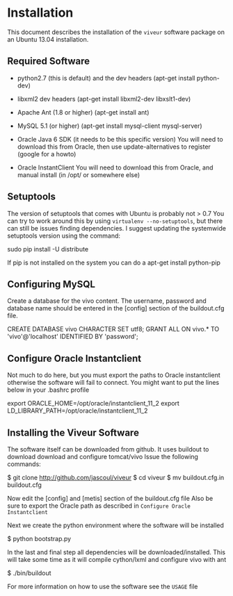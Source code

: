 Installation
============

This document describes the installation of the `viveur` software package on an
Ubuntu 13.04 installation.

Required Software
-----------------

- python2.7 (this is default) and the dev headers (apt-get install python-dev)
- libxml2 dev headers (apt-get install libxml2-dev libxslt1-dev)
- Apache Ant (1.8 or higher) (apt-get install ant)
- MySQL 5.1 (or higher) (apt-get install mysql-client mysql-server)

- Oracle Java 6 SDK (it needs to be this specific version)
  You will need to download this from Oracle, then use update-alternatives to register
  (google for a howto)
- Oracle InstantClient
  You will need to download this from Oracle, and manual install (in /opt/ or somewhere else)

Setuptools
----------

The version of setuptools that comes with Ubuntu is probably not > 0.7
You can try to work around this by using `virtualenv --no-setuptools`,
but there can still be issues finding dependencies. I suggest updating the
systemwide setuptools version using the command:

sudo pip install -U distribute

If pip is not installed on the system you can do a apt-get install python-pip

Configuring MySQL
-----------------
Create a database for the vivo content.
The username, password and database name should be entered in the [config] section
of the buildout.cfg file.

CREATE DATABASE vivo CHARACTER SET utf8;
GRANT ALL ON vivo.* TO 'vivo'@'localhost' IDENTIFIED BY 'password';

Configure Oracle Instantclient
------------------------------

Not much to do here, but you must export the paths to Oracle instantclient
otherwise the software will fail to connect.
You might want to put the lines below in your .bashrc profile

export ORACLE_HOME=/opt/oracle/instantclient_11_2
export LD_LIBRARY_PATH=/opt/oracle/instantclient_11_2

Installing the Viveur Software
------------------------------

The software itself can be downloaded from github.
It uses buildout to download download and configure tomcat/vivo
Issue the following commands:

$ git clone http://github.com/jascoul/viveur
$ cd viveur
$ mv buildout.cfg.in buildout.cfg

Now edit the [config] and [metis] section of the buildout.cfg file
Also be sure to export the Oracle path as described in `Configure Oracle Instantclient`

Next we create the python environment where the software will be installed

$ python bootstrap.py

In the last and final step all dependencies will be downloaded/installed.
This will take some time as it will compile cython/lxml and configure vivo with ant

$ ./bin/buildout

For more information on how to use the software see the `USAGE` file
